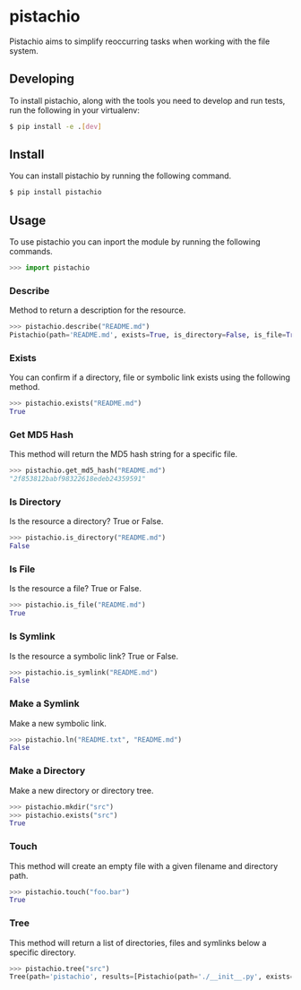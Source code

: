 # pistachio
Pistachio aims to simplify reoccurring tasks when working with the file system.

## Developing

To install pistachio, along with the tools you need to develop and run tests, run the following in your virtualenv:

```bash
$ pip install -e .[dev]
```

## Install

You can install pistachio by running the following command.

```bash
$ pip install pistachio
```

## Usage

To use pistachio you can inport the module by running the following commands.

```python
>>> import pistachio
```

### Describe

Method to return a description for the resource.

```python
>>> pistachio.describe("README.md")
Pistachio(path='README.md', exists=True, is_directory=False, is_file=True, is_symlink=False, name='README.md', stem='README', suffix='md')
```

### Exists

You can confirm if a directory, file or symbolic link exists using the following method.

```python
>>> pistachio.exists("README.md")
True
```

### Get MD5 Hash

This method will return the MD5 hash string for a specific file.

```python
>>> pistachio.get_md5_hash("README.md")
"2f853812babf98322618edeb24359591"
```

### Is Directory

Is the resource a directory? True or False.

```python
>>> pistachio.is_directory("README.md")
False
```

### Is File

Is the resource a file? True or False.

```python
>>> pistachio.is_file("README.md")
True
```

### Is Symlink

Is the resource a symbolic link? True or False.

```python
>>> pistachio.is_symlink("README.md")
False
```

### Make a Symlink

Make a new symbolic link.

```python
>>> pistachio.ln("README.txt", "README.md")
False
```

### Make a Directory

Make a new directory or directory tree.

```python
>>> pistachio.mkdir("src")
>>> pistachio.exists("src")
True
```

### Touch

This method will create an empty file with a given filename and directory path.

```python
>>> pistachio.touch("foo.bar")
True
```

### Tree

This method will return a list of directories, files and symlinks below a specific directory.

```python
>>> pistachio.tree("src")
Tree(path='pistachio', results=[Pistachio(path='./__init__.py', exists=True, is_directory=False, is_file=True, is_symlink=False, name='__init__.py', stem='__init__', suffix='py')])
```
